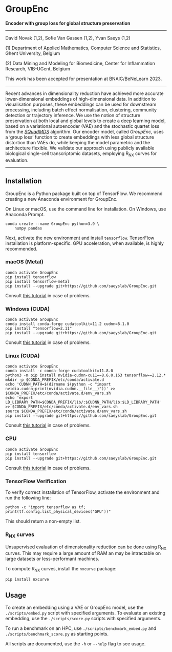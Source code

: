 
# GroupEnc

**Encoder with group loss for global structure preservation**

---

David Novak (1,2), Sofie Van Gassen (1,2), Yvan Saeys (1,2)

(1) Department of Applied Mathematics, Computer Science and Statistics, Ghent University, Belgium

(2) Data Mining and Modeling for Biomedicine, Center for Inflammation Research, VIB-UGent, Belgium

This work has been accepted for presentation at BNAIC/BeNeLearn 2023.

---

Recent advances in dimensionality reduction have achieved more accurate lower-dimensional embeddings of high-dimensional data.
In addition to visualisation purposes, these embeddings can be used for downstream processing, including batch effect normalisation, clustering, community detection or trajectory inference.
We use the notion of structure preservation at both local and global levels to create a deep learning model, based on a variational autoencoder (VAE) and the stochastic quartet loss from the [*SQuadMDS*](https://github.com/PierreLambert3/SQuaD-MDS-and-FItSNE-hybrid) algorithm.
Our encoder model, called *GroupEnc*, uses a ‘group loss’ function to create embeddings with less global structure distortion than VAEs do, while keeping the model parametric and the architecture flexible.
We validate our approach using publicly available biological single-cell transcriptomic datasets, employing R<sub>NX</sub> curves for evaluation.

---

## Installation

GroupEnc is a Python package built on top of TensorFlow.
We recommend creating a new Anaconda environment for GroupEnc.

On Linux or macOS, use the command line for installation.
On Windows, use Anaconda Prompt.

```
conda create --name GroupEnc python=3.9 \
    numpy pandas
```

Next, activate the new environment and install `tensorflow`.
TensorFlow installation is platform-specific.
GPU acceleration, when available, is highly recommended.

### macOS (Metal)

```
conda activate GroupEnc
pip install tensorflow
pip install tensorflow-metal
pip install --upgrade git+https://github.com/saeyslab/GroupEnc.git
```

Consult [this tutorial](https://developer.apple.com/metal/tensorflow-plugin/) in case of problems.

### Windows (CUDA)

```
conda activate GroupEnc
conda install conda-forge cudatoolkit=11.2 cudnn=8.1.0
pip install "tensorflow=2.11"
pip install --upgrade git+https://github.com/saeyslab/GroupEnc.git
```

Consult [this tutorial](https://www.tensorflow.org/install/pip#windows-native) in case of problems.

### Linux (CUDA)

```
conda activate GroupEnc
conda install -c conda-forge cudatoolkit=11.8.0
python3 -m pip install nvidia-cudnn-cu11==8.6.0.163 tensorflow==2.12.*
mkdir -p $CONDA_PREFIX/etc/conda/activate.d
echo 'CUDNN_PATH=$(dirname $(python -c "import nvidia.cudnn;print(nvidia.cudnn.__file__)"))' >> $CONDA_PREFIX/etc/conda/activate.d/env_vars.sh
echo 'export LD_LIBRARY_PATH=$CONDA_PREFIX/lib/:$CUDNN_PATH/lib:$LD_LIBRARY_PATH' >> $CONDA_PREFIX/etc/conda/activate.d/env_vars.sh
source $CONDA_PREFIX/etc/conda/activate.d/env_vars.sh
pip install --upgrade git+https://github.com/saeyslab/GroupEnc.git
```

Consult [this tutorial](https://www.tensorflow.org/install/pip#linux) in case of problems.

### CPU

```
conda activate GroupEnc
pip install tensorflow
pip install --upgrade git+https://github.com/saeyslab/GroupEnc.git
```

Consult [this tutorial](https://www.tensorflow.org/install/pip#cpu) in case of problems.

### TensorFlow Verification

To verify correct installation of TensorFlow, activate the environment and run the following line:

```
python -c "import tensorflow as tf; print(tf.config.list_physical_devices('GPU'))"
```

This should return a non-empty list.


### R<sub>NX</sub> curves

Unsupervised evaluation of dimensionality reduction can be done using R<sub>NX</sub> curves.
This may require a large amount of RAM an may be intractable on large datasets or less-performant machines.

To compute R<sub>NX</sub> curves, install the `nxcurve` package:

```
pip install nxcurve
```

## Usage

To create an embedding using a VAE or GroupEnc model, use the `./scripts/embed.py` script with specified arguments.
To evaluate an existing embedding, use the `./scripts/score.py` scripts with specified arguments.

To run a benchmark on an HPC, use `./scripts/benchmark_embed.py` and `./scripts/benchmark_score.py` as starting points.

All scripts are documented, use the `-h` or `--help` flag to see usage.

